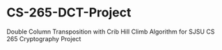 # CS-265-DCT-Project
Double Column Transposition with Crib Hill Climb Algorithm for SJSU CS 265 Cryptography Project
